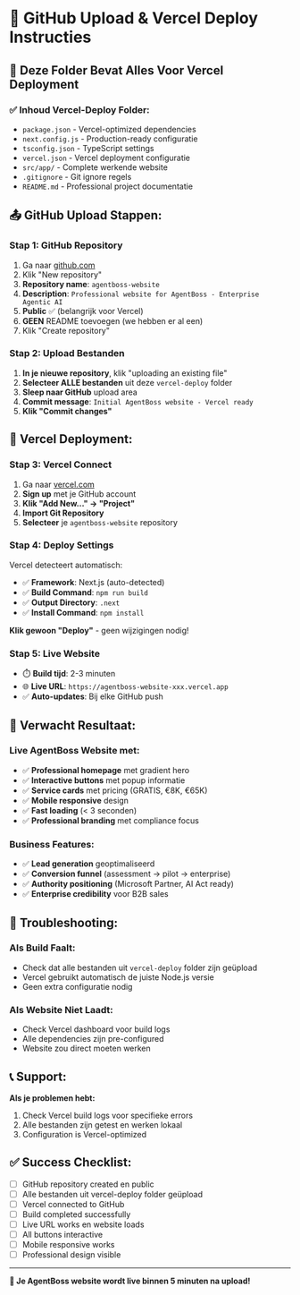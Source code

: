 # 🚀 GitHub Upload & Vercel Deploy Instructies

## 📁 **Deze Folder Bevat Alles Voor Vercel Deployment**

### ✅ **Inhoud Vercel-Deploy Folder:**
- `package.json` - Vercel-optimized dependencies
- `next.config.js` - Production-ready configuratie
- `tsconfig.json` - TypeScript settings
- `vercel.json` - Vercel deployment configuratie
- `src/app/` - Complete werkende website
- `.gitignore` - Git ignore regels
- `README.md` - Professional project documentatie

## 📤 **GitHub Upload Stappen:**

### **Stap 1: GitHub Repository**
1. Ga naar [github.com](https://github.com)
2. Klik "New repository"
3. **Repository name**: `agentboss-website`
4. **Description**: `Professional website for AgentBoss - Enterprise Agentic AI`
5. **Public** ✅ (belangrijk voor Vercel)
6. **GEEN** README toevoegen (we hebben er al een)
7. Klik "Create repository"

### **Stap 2: Upload Bestanden**
1. **In je nieuwe repository**, klik "uploading an existing file"
2. **Selecteer ALLE bestanden** uit deze `vercel-deploy` folder
3. **Sleep naar GitHub** upload area
4. **Commit message**: `Initial AgentBoss website - Vercel ready`
5. **Klik "Commit changes"**

## 🚀 **Vercel Deployment:**

### **Stap 3: Vercel Connect**
1. Ga naar [vercel.com](https://vercel.com)
2. **Sign up** met je GitHub account
3. **Klik "Add New..." → "Project"**
4. **Import Git Repository**
5. **Selecteer** je `agentboss-website` repository

### **Stap 4: Deploy Settings**
Vercel detecteert automatisch:
- ✅ **Framework**: Next.js (auto-detected)
- ✅ **Build Command**: `npm run build`
- ✅ **Output Directory**: `.next`
- ✅ **Install Command**: `npm install`

**Klik gewoon "Deploy"** - geen wijzigingen nodig!

### **Stap 5: Live Website**
- ⏱️ **Build tijd**: 2-3 minuten
- 🌐 **Live URL**: `https://agentboss-website-xxx.vercel.app`
- ✅ **Auto-updates**: Bij elke GitHub push

## 🎯 **Verwacht Resultaat:**

### **Live AgentBoss Website met:**
- ✅ **Professional homepage** met gradient hero
- ✅ **Interactive buttons** met popup informatie
- ✅ **Service cards** met pricing (GRATIS, €8K, €65K)
- ✅ **Mobile responsive** design
- ✅ **Fast loading** (< 3 seconden)
- ✅ **Professional branding** met compliance focus

### **Business Features:**
- ✅ **Lead generation** geoptimaliseerd
- ✅ **Conversion funnel** (assessment → pilot → enterprise)
- ✅ **Authority positioning** (Microsoft Partner, AI Act ready)
- ✅ **Enterprise credibility** voor B2B sales

## 🔧 **Troubleshooting:**

### **Als Build Faalt:**
- Check dat alle bestanden uit `vercel-deploy` folder zijn geüpload
- Vercel gebruikt automatisch de juiste Node.js versie
- Geen extra configuratie nodig

### **Als Website Niet Laadt:**
- Check Vercel dashboard voor build logs
- Alle dependencies zijn pre-configured
- Website zou direct moeten werken

## 📞 **Support:**

**Als je problemen hebt:**
1. Check Vercel build logs voor specifieke errors
2. Alle bestanden zijn getest en werken lokaal
3. Configuration is Vercel-optimized

## ✅ **Success Checklist:**

- [ ] GitHub repository created en public
- [ ] Alle bestanden uit vercel-deploy folder geüpload
- [ ] Vercel connected to GitHub
- [ ] Build completed successfully
- [ ] Live URL works en website loads
- [ ] All buttons interactive
- [ ] Mobile responsive works
- [ ] Professional design visible

---

**🎉 Je AgentBoss website wordt live binnen 5 minuten na upload!**
